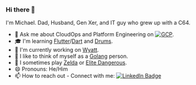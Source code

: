 ### Hi there 👋

I'm Michael. Dad, Husband, Gen Xer, and IT guy who grew up with a C64.
- 💬 Ask me about CloudOps and Platform Engineering on 
[![GCP](https://img.shields.io/badge/Google%20Cloud%20Platform-blue?style=flat-square&logo=google-cloud&logoColor=white&link=https://cloud.google.com/)](https://cloud.google.com/).
- 🎓 I'm learning [Flutter](https://flutter.dev/)/[Dart](https://dart.dev/) and [Drums](https://www.drumeo.com/).
- 👷 I'm currently working on [Wyatt](https://github.com/m5lk3n/wyatt/).
- 🌱 I like to think of myself as a [Golang](https://go.dev/) person.
- 🚀 I sometimes play [Zelda](https://zelda.nintendo.com/) or [Elite Dangerous](https://www.elitedangerous.com/).
- 😄 Pronouns: He/Him
- 📫 How to reach out - Connect with me:
[![LinkedIn Badge](https://img.shields.io/badge/-m5lk3n-blue?style=flat-square&logo=Linkedin&logoColor=white&link=https://www.linkedin.com/in/m5lk3n/)](https://www.linkedin.com/in/m5lk3n/)
